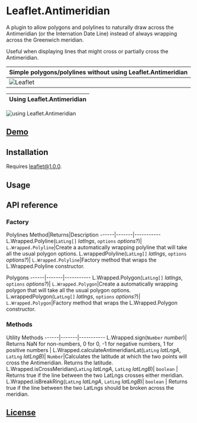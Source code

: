 # Leaflet.Antimeridian
A plugin to allow polygons and polylines to naturally draw across the Antimeridian (or the Internation Date Line) instead of always wrapping across the Greenwich meridian.

Useful when displaying lines that might cross or partially cross the Antimeridian.

Simple polygons/polylines without using Leaflet.Antimeridian |
------|
![Leaflet](https://user-images.githubusercontent.com/28913842/32580626-00c1d9f2-c49b-11e7-9782-bf88cdd70c23.png) |

 Using Leaflet.Antimeridian |
 ------|
![using Leaflet.Antimeridian](https://user-images.githubusercontent.com/28913842/32580625-ff534a56-c49a-11e7-831e-984b57651e00.png)

## [Demo](https://briannaandco.github.io/Leaflet.Antimeridian/)
## Installation
Requires leaflet@1.0.0.

## Usage


## API reference
### Factory
Polylines
Method|Returns|Description
------|-------|-----------
L.Wrapped.Polyline(`LatLng[]` _latlngs_, `options` _options?_)| `L.Wrapped.Polyline`|Create a automatically wrapping polyline that will take all the usual polygon options.
L.wrappedPolyline(`LatLng[]` _latlngs_, `options` _options?_)| `L.Wrapped.Polyline`|Factory method that wraps the L.Wrapped.Polyline constructor.

Polygons
------|-------|-----------
L.Wrapped.Polygon(`LatLng[]` _latlngs_, `options` _options?_)| `L.Wrapped.Polygon`|Create a automatically wrapping polygon that will take all the usual polygon options.
L.wrappedPolygon(`LatLng[]` _latlngs_, `options` _options?_)| `L.Wrapped.Polygon`|Factory method that wraps the L.Wrapped.Polygon constructor.

### Methods
Utility Methods
------|-------|-----------
L.Wrapped.sign(`Number` _number_)| Returns NaN for non-numbers, 0 for 0, -1 for negative numbers, 1 for positive numbers |
L.Wrapped.calculateAntimeridianLat(`LatLng` _latLngA_, `LatLng` _latLngB_)| `Number`|Calculates the latitude at which the two points will cross the Antimeridian. Returns the latitude.
L.Wrapped.isCrossMeridian(`LatLng` _latLngA_, `LatLng` _latLngB_)| `boolean` | Returns true if the line between the two LatLngs crosses either meridian.
L.Wrapped.isBreakRing(`LatLng` _latLngA_, `LatLng` _latLngB_)| `boolean` | Returns true if the line between the two LatLngs should be broken across the meridian.

## [License](https://opensource.org/licenses/MIT)
